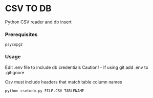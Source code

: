 # CSV TO DB

Python CSV reader and db insert


### Prerequisites


```
psycopg2
```

### Usage

Edit .env file to include db credentials
Caution! - If using git add .env to .gitignore

Csv must include headers that match table column names


```
python csvtodb.py FILE.CSV TABLENAME
```
